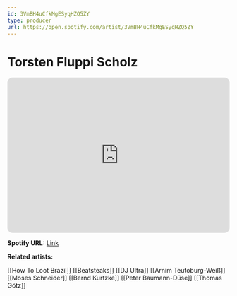 ```yaml
---
id: 3VmBH4uCfkMgESyqHZQ5ZY
type: producer
url: https://open.spotify.com/artist/3VmBH4uCfkMgESyqHZQ5ZY
---
```

# Torsten Fluppi Scholz

<iframe style="border-radius:12px" src="https://open.spotify.com/embed/artist/3VmBH4uCfkMgESyqHZQ5ZY" width="100%" height="352" frameBorder="0" allowfullscreen="" allow="autoplay; clipboard-write; encrypted-media; fullscreen; picture-in-picture" loading="lazy"></iframe>

**Spotify URL:** [Link](https://open.spotify.com/artist/3VmBH4uCfkMgESyqHZQ5ZY)

**Related artists:**

[[How To Loot Brazil]]
[[Beatsteaks]]
[[DJ Ultra]]
[[Arnim Teutoburg-Weiß]]
[[Moses Schneider]]
[[Bernd Kurtzke]]
[[Peter Baumann-Düse]]
[[Thomas Götz]]
